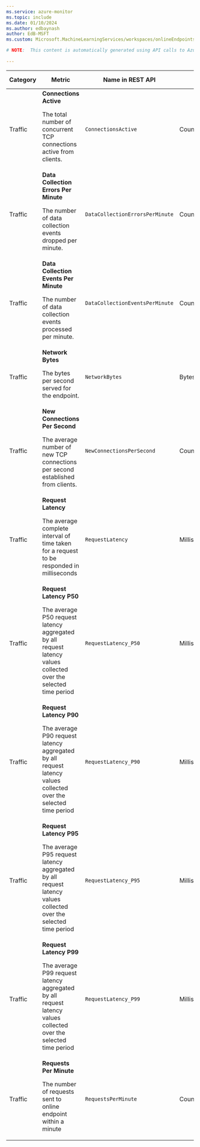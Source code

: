```yaml
---
ms.service: azure-monitor
ms.topic: include
ms.date: 01/10/2024
ms.author: edbaynash
author: EdB-MSFT
ms.custom: Microsoft.MachineLearningServices/workspaces/onlineEndpoints, naam

# NOTE:  This content is automatically generated using API calls to Azure. Any edits made on these files will be overwritten in the next run of the script. 
 
---
```


  
  
|Category|Metric|Name in REST API|Unit|Aggregation|Dimensions|Time Grains|DS Export|
|---|---|---|---|---|---|---|---|
|Traffic|**Connections Active**<p><p>The total number of concurrent TCP connections active from clients. |`ConnectionsActive` |Count |Average |\<none\>|PT1M |No|
|Traffic|**Data Collection Errors Per Minute**<p><p>The number of data collection events dropped per minute. |`DataCollectionErrorsPerMinute` |Count |Minimum, Maximum, Average |`deployment`, `reason`, `type`|PT1M |No|
|Traffic|**Data Collection Events Per Minute**<p><p>The number of data collection events processed per minute. |`DataCollectionEventsPerMinute` |Count |Minimum, Maximum, Average |`deployment`, `type`|PT1M |No|
|Traffic|**Network Bytes**<p><p>The bytes per second served for the endpoint. |`NetworkBytes` |BytesPerSecond |Average |\<none\>|PT1M |No|
|Traffic|**New Connections Per Second**<p><p>The average number of new TCP connections per second established from clients. |`NewConnectionsPerSecond` |CountPerSecond |Average |\<none\>|PT1M |No|
|Traffic|**Request Latency**<p><p>The average complete interval of time taken for a request to be responded in milliseconds |`RequestLatency` |Milliseconds |Average |`deployment`|PT1M |Yes|
|Traffic|**Request Latency P50**<p><p>The average P50 request latency aggregated by all request latency values collected over the selected time period |`RequestLatency_P50` |Milliseconds |Average |`deployment`|PT1M |Yes|
|Traffic|**Request Latency P90**<p><p>The average P90 request latency aggregated by all request latency values collected over the selected time period |`RequestLatency_P90` |Milliseconds |Average |`deployment`|PT1M |Yes|
|Traffic|**Request Latency P95**<p><p>The average P95 request latency aggregated by all request latency values collected over the selected time period |`RequestLatency_P95` |Milliseconds |Average |`deployment`|PT1M |Yes|
|Traffic|**Request Latency P99**<p><p>The average P99 request latency aggregated by all request latency values collected over the selected time period |`RequestLatency_P99` |Milliseconds |Average |`deployment`|PT1M |Yes|
|Traffic|**Requests Per Minute**<p><p>The number of requests sent to online endpoint within a minute |`RequestsPerMinute` |Count |Average |`deployment`, `statusCode`, `statusCodeClass`, `modelStatusCode`|PT1M |No|